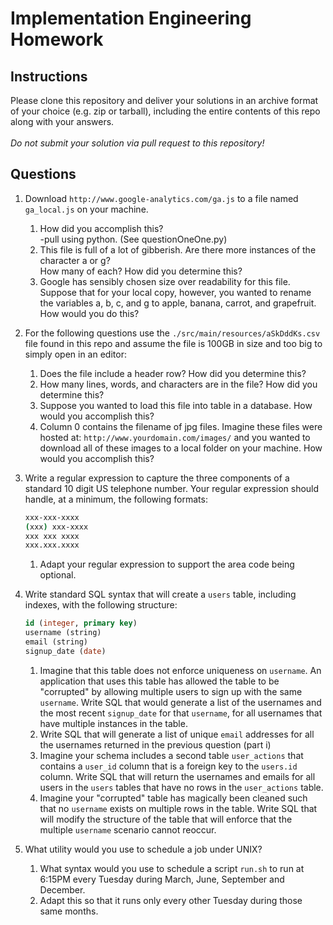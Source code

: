 # Implementation Engineering Homework

## Instructions

Please clone this repository and deliver your solutions in an archive format of your choice
(e.g. zip or tarball), including the entire contents of this repo along with your answers.<br/><br/>
_Do not submit your solution via pull request to this repository!_

## Questions

1. Download `http://www.google-analytics.com/ga.js` to a file named `ga_local.js` on your machine.

    1. How did you accomplish this?
    <br/>-pull using python. (See questionOneOne.py)
    1. This file is full of a lot of gibberish. Are there more instances of the character a or g?<br/>
    How many of each? How did you determine this?
    1. Google has sensibly chosen size over readability for this file. Suppose that for your local copy,
    however, you wanted to rename the variables a, b, c, and g to apple, banana, carrot, and grapefruit.
    How would you do this?

1. For the following questions use the `./src/main/resources/aSkDddKs.csv` file found in this repo and assume the
file is 100GB in size and too big to simply open in an editor:

    1. Does the file include a header row? How did you determine this?
    1. How many lines, words, and characters are in the file? How did you determine this?
    1. Suppose you wanted to load this file into table in a database. How would you accomplish this?
    1. Column 0 contains the filename of jpg files. Imagine these files were hosted at: `http://www.yourdomain.com/images/`
    and you wanted to download all of these images to a local folder on your machine. How would you accomplish this?

1. Write a regular expression to capture the three components of a standard 10 digit US telephone number.
Your regular expression should handle, at a minimum, the following formats:

    ```bash
    xxx-xxx-xxxx
    (xxx) xxx-xxxx
    xxx xxx xxxx
    xxx.xxx.xxxx
    ```

    1. Adapt your regular expression to support the area code being optional.

1. Write standard SQL syntax that will create a `users` table, including indexes, with the following structure:

    ```sql
    id (integer, primary key)
    username (string)
    email (string)
    signup_date (date)
    ```

    1. Imagine that this table does not enforce uniqueness on `username`. An application that uses this table has allowed
    the table to be "corrupted" by allowing multiple users to sign up with the same `username`. Write SQL that would
    generate a list of the usernames and the most recent `signup_date` for that `username`, for all usernames that have
    multiple instances in the table.
    1. Write SQL that will generate a list of unique `email` addresses for all the usernames returned in the previous question
       (part i)
    1. Imagine your schema includes a second table `user_actions` that contains a `user_id` column that is a foreign key
    to the `users.id` column. Write SQL that will return the usernames and emails for all users in the `users` tables that
    have no rows in the `user_actions` table.
    1. Imagine your "corrupted" table has magically been cleaned such that no `username` exists on multiple rows in the table.
    Write SQL that will modify the structure of the table that will enforce that the multiple `username` scenario cannot reoccur.

1. What utility would you use to schedule a job under UNIX?

    1. What syntax would you use to schedule a script `run.sh` to run at 6:15PM every Tuesday during March, June,
    September and December.
    1. Adapt this so that it runs only every other Tuesday during those same months.
